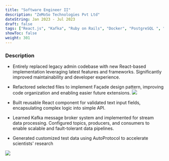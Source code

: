 ```yaml
---
title: "Software Engineer II"
description: "ZeMoSo Technologies Pvt Ltd"
dateString: Jan 2023 - Jul 2023
draft: false
tags: ["React.js", "Kafka", "Ruby on Rails", "Docker", "PostgreSQL ", "Spring MVC", "JSON"]
showToc: false
weight: 301
--- 
```


### Description

- Entirely replaced legacy admin codebase with new React-based implementation leveraging latest features and frameworks. Significantly improved maintainability and developer experience.
- Refactored selected files to implement Façade design pattern, improving code organization and enabling easier future extensions.
![](/experience/zemoso/facade.png#center)

- Built reusable React component for validated text input fields, encapsulating complex logic into simple API.
- Learned Kafka message broker system and implemented for stream data processing. Configured topics, producers, and consumers to enable scalable and fault-tolerant data pipelines.
- Generated customized test data using AutoProtocol to accelerate scientists' research

![](/experience/zemoso/kafka.webp#center)